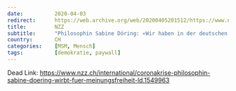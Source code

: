 ```yaml
---
date:          2020-04-03
redirect:      https://web.archive.org/web/20200405201512/https://www.nzz.ch/international/coronakrise-philosophin-sabine-doering-wirbt-fuer-meinungsfreiheit-ld.1549963
title:         NZZ
subtitle:      "Philosophin Sabine Döring: «Wir haben in der deutschen Öffentlichkeit einen diskursfeindlichen Hang zur Übersensibilität und zum Moralisieren»"
country:       CH
categories:    [MSM, Mensch]
tags:          [demokratie, paywall]
---
```

Dead Link: https://www.nzz.ch/international/coronakrise-philosophin-sabine-doering-wirbt-fuer-meinungsfreiheit-ld.1549963
